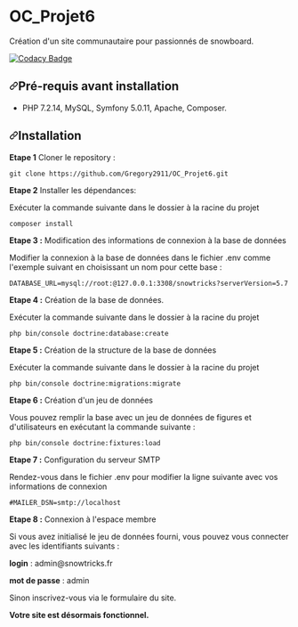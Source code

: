 # OC_Projet6

Création d'un site communautaire pour passionnés de snowboard.

[![Codacy Badge](https://app.codacy.com/project/badge/Grade/e69f714dd62e464f8c52baab6212a2c2)](https://www.codacy.com/gh/Gregory2911/OC_Projet6/dashboard?utm_source=github.com&amp;utm_medium=referral&amp;utm_content=Gregory2911/OC_Projet6&amp;utm_campaign=Badge_Grade)

<h2><a id="user-content-pré-requis-" class="anchor" aria-hidden="true" href="#pré-requis-"><svg class="octicon octicon-link" viewBox="0 0 16 16" version="1.1" width="16" height="16" aria-hidden="true"><path fill-rule="evenodd" d="M7.775 3.275a.75.75 0 001.06 1.06l1.25-1.25a2 2 0 112.83 2.83l-2.5 2.5a2 2 0 01-2.83 0 .75.75 0 00-1.06 1.06 3.5 3.5 0 004.95 0l2.5-2.5a3.5 3.5 0 00-4.95-4.95l-1.25 1.25zm-4.69 9.64a2 2 0 010-2.83l2.5-2.5a2 2 0 012.83 0 .75.75 0 001.06-1.06 3.5 3.5 0 00-4.95 0l-2.5 2.5a3.5 3.5 0 004.95 4.95l1.25-1.25a.75.75 0 00-1.06-1.06l-1.25 1.25a2 2 0 01-2.83 0z"></path></svg></a>Pré-requis avant installation</h2>
<ul>
<li>PHP 7.2.14, MySQL, Symfony 5.0.11, Apache, Composer.</li>
</ul>

<h2><a id="user-content-installation" class="anchor" aria-hidden="true" href="#installation"><svg class="octicon octicon-link" viewBox="0 0 16 16" version="1.1" width="16" height="16" aria-hidden="true"><path fill-rule="evenodd" d="M7.775 3.275a.75.75 0 001.06 1.06l1.25-1.25a2 2 0 112.83 2.83l-2.5 2.5a2 2 0 01-2.83 0 .75.75 0 00-1.06 1.06 3.5 3.5 0 004.95 0l2.5-2.5a3.5 3.5 0 00-4.95-4.95l-1.25 1.25zm-4.69 9.64a2 2 0 010-2.83l2.5-2.5a2 2 0 012.83 0 .75.75 0 001.06-1.06 3.5 3.5 0 00-4.95 0l-2.5 2.5a3.5 3.5 0 004.95 4.95l1.25-1.25a.75.75 0 00-1.06-1.06l-1.25 1.25a2 2 0 01-2.83 0z"></path></svg></a>Installation</h2>

<p><strong>Etape 1</strong> Cloner le repository :</p>
<pre><code>git clone https://github.com/Gregory2911/OC_Projet6.git</code></pre>

<p><strong>Etape 2</strong> Installer les dépendances:</p>
<p>Exécuter la commande suivante dans le dossier à la racine du projet</p>
<pre><code>composer install</code></pre>

<p><strong>Etape 3 :</strong> Modification des informations de connexion à la base de données</p>
<p>Modifier la connexion à la base de données dans le fichier .env comme l'exemple suivant en choisissant un nom pour cette base :</p>
<pre><code>DATABASE_URL=mysql://root:@127.0.0.1:3308/snowtricks?serverVersion=5.7</code></pre>

<p><strong>Etape 4 :</strong> Création de la base de données.</p>
<p>Exécuter la commande suivante dans le dossier à la racine du projet</p>
<pre><code>php bin/console doctrine:database:create</code></pre>

<p><strong>Etape 5 :</strong> Création de la structure de la base de données</p> 
<p>Exécuter la commande suivante dans le dossier à la racine du projet</p>
<pre><code>php bin/console doctrine:migrations:migrate</code></pre>

<p><strong>Etape 6 :</strong> Création d'un jeu de données</p> 
<p>Vous pouvez remplir la base avec un jeu de données de figures et d'utilisateurs en exécutant la commande suivante :</p>
<pre><code>php bin/console doctrine:fixtures:load</code></pre>

<p><strong>Etape 7 :</strong> Configuration du serveur SMTP</p> 
<p>Rendez-vous dans le fichier .env pour modifier la ligne suivante avec vos informations de connexion</p>
<pre><code>#MAILER_DSN=smtp://localhost</code></pre>

<p><strong>Etape 8 :</strong> Connexion à l'espace membre</p> 
<p>Si vous avez initialisé le jeu de données fourni, vous pouvez vous connecter avec les identifiants suivants :</p>
<p><strong>login</strong> : admin@snowtricks.fr
<p><strong>mot de passe</strong> : admin</p>
<p>Sinon inscrivez-vous via le formulaire du site.</p>

<p><strong>Votre site est désormais fonctionnel.<strong></p>
